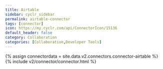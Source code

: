 ```yaml
---
title: Airtable
sidebar: cyclr_sidebar
permalink: airtable-connector
tags: [connector]
icon: https://my.cyclr.com/api/ConnectorIcon/15136
default_header: false
category: Collaboration
categories: [Collaboration,Developer Tools]
---
```

{% assign connectordata = site.data.v2.connectors.connector-airtable %}
{% include v2/connector/connector.html %}	